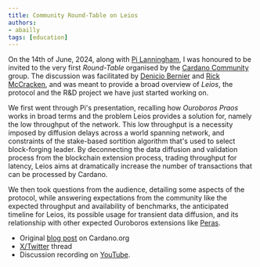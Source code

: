 ```yaml
---
title: Community Round-Table on Leios
authors:
- abailly
tags: [education]
---
```


On the 14th of June, 2024, along with [Pi Lanningham](https://x.com/Quantumplation), I was honoured to be invited to the very first _Round-Table_ organised by the [Cardano Community](https://x.com/Cardano) group. The discussion was facilitated by [Denicio Bernier](https://x.com/DenicioBernier) and [Rick McCracken](https://x.com/RichardMcCrackn), and was meant to provide a broad overview of _Leios_, the protocol and the R&D project we have just started working on.

We first went through Pi's presentation, recalling how _Ouroboros Praos_ works in broad terms and the problem Leios provides a solution for, namely the low throughput of the network. This low throughput is a necessity imposed by diffusion delays across a world spanning network, and constraints of the stake-based sortition algorithm that's used to select block-forging leader. By deconnecting the data diffusion and validation process from the blockchain extension process, trading throughput for latency, Leios aims at dramatically increase the number of transactions that can be processed by Cardano.

We then took questions from the audience, detailing some aspects of the protocol, while answering expectations from the community like the expected throughput and availability of benchmarks, the anticipated timeline for Leios, its possible usage for transient data diffusion, and its relationship with other expected Ouroboros extensions like [Peras](https://peras.cardano-scaling.org).

* Original [blog post](https://cardano.org/news/2024-06-14-media-understanding-leios-with-pi-lanningham-arnaud-bailly/) on Cardano.org
* [X/Twitter](https://x.com/Cardano/status/1802717851544915972) thread
* Discussion recording on [YouTube](https://www.youtube.com/watch?v=vpXS9lgL6BA&t=3s).
